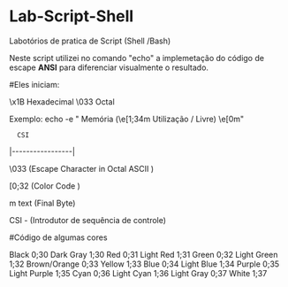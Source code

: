 # Lab-Script-Shell
 Labotórios de pratica de Script (Shell /Bash)

Neste script utilizei no comando   "echo" a implemetação do código de escape <b>ANSI</b> 
para diferenciar visualmente o resultado.

#Eles iniciam:

\x1B Hexadecimal
\033 Octal

Exemplo:
echo -e " Memória (\e[1;34m Utilização / Livre) \e[0m"

      CSI 
|-----------------|

\033 (Escape Character in Octal ASCII )                   
    
[0;32  (Color Code )

m text (Final Byte)


CSI - (Introdutor de sequência de controle)

#Código de algumas cores

Black        0;30     Dark Gray     1;30
Red          0;31     Light Red     1;31
Green        0;32     Light Green   1;32
Brown/Orange 0;33     Yellow        1;33
Blue         0;34     Light Blue    1;34
Purple       0;35     Light Purple  1;35
Cyan         0;36     Light Cyan    1;36
Light Gray   0;37     White         1;37


